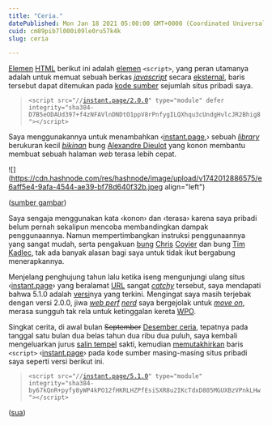 ```yaml
---
title: "Ceria."
datePublished: Mon Jan 18 2021 05:00:00 GMT+0000 (Coordinated Universal Time)
cuid: cm89pib7l000i09le0ru57k4k
slug: ceria

---
```


[Elemen](https://en.wikipedia.org/wiki/HTML_element) [HTML](https://en.wikipedia.org/wiki/HTML) berikut ini adalah [elemen](https://developer.mozilla.org/en-US/docs/Web/HTML/Element/script) `<script>`, yang peran utamanya adalah untuk memuat sebuah berkas [*javascript*](https://en.wikipedia.org/wiki/JavaScript) secara [eksternal](https://developer.mozilla.org/en-US/docs/Learn/HTML/Howto/Use_JavaScript_within_a_webpage#linking_an_external_script), baris tersebut dapat ditemukan pada [kode sumber](https://en.wikipedia.org/wiki/Source_code) sejumlah situs pribadi saya.

> `<script src="//`[`instant.page/2.0.0`](http://instant.page/2.0.0)`" type="module" defer integrity="sha384-D7B5eODAUd397+f4zNFAVlnDNDtO1ppV8rPnfygILQXhqu3cUndgHvlcJR2Bhig8"></script>`

Saya menggunakannya untuk menambahkan ‹[instant.page](http://instant.page),› sebuah [*library*](https://en.wikipedia.org/wiki/Library_\(computing\)) berukuran kecil [*bikinan*](https://kbbi.web.id/bikin) bung [Alexandre Dieulot](https://dieulot.fr) yang konon membantu membuat sebuah halaman *web* terasa lebih cepat.

![](https://cdn.hashnode.com/res/hashnode/image/upload/v1742012886575/e6aff5e4-9afa-4544-ae39-bf78d640f32b.jpeg align="left")

([sumber gambar](https://instant.page/))

Saya sengaja menggunakan kata ‹konon› dan ‹terasa› karena saya pribadi belum pernah sekalipun mencoba membandingkan dampak penggunaannya. Namun mempertimbangkan instruksi penggunaannya yang sangat mudah, serta pengakuan [bung](https://css-tricks.com/preloading-pages-just-before-they-are-needed) [Chris](https://css-tricks.com/instant-page) [Coyier](https://css-tricks.com/prerender-js) dan bung [Tim](https://timkadlec.com/remembers/2020-05-21-ab-testing-instant-page-with-netlify-and-speedcurve) [Kadlec](https://timkadlec.com/remembers/2020-06-17-prefetching-at-this-age), tak ada banyak alasan bagi saya untuk tidak ikut bergabung menerapkannya.

Menjelang penghujung tahun lalu ketika iseng mengunjungi ulang situs ‹[instant.page](http://instant.page)› yang beralamat [URL](https://en.wikipedia.org/wiki/URL) sangat [*catchy*](https://en.wiktionary.org/wiki/catchy#Adjective) tersebut, saya mendapati bahwa 5.1.0 adalah [versi](https://en.wikipedia.org/wiki/Software_versioning)nya yang terkini. Mengingat saya masih terjebak dengan versi 2.0.0, jiwa [*web perf*](https://en.wikipedia.org/wiki/Web_performance) [*nerd*](https://en.wiktionary.org/wiki/nerd#Noun) saya bergejolak untuk [*move on*](https://en.wiktionary.org/wiki/move_on#Verb), merasa sungguh tak rela untuk ketinggalan kereta [WPO](https://wpostats.com).

Singkat cerita, di awal bulan <s>September</s> [Desember ceria](https://www.youtube.com/watch?v=6J8MH8oS4ps), tepatnya pada tanggal satu bulan dua belas tahun dua ribu dua puluh, saya kembali mengeluarkan jurus [salin tempel](https://kbbi.kemdikbud.go.id/entri/salin%20tempel) sakti, kemudian [memutakhirkan](https://kbbi.kemdikbud.go.id/entri/memutakhirkan) baris `<script>` ‹[instant.page](http://instant.page)› pada kode sumber masing-masing situs pribadi saya seperti versi berikut ini.

> `<script src="//`[`instant.page/5.1.0`](http://instant.page/5.1.0)`" type="module" integrity="sha384-by67kQnR+pyfy8yWP4kPO12fHKRLHZPfEsiSXR8u2IKcTdxD805MGUXBzVPnkLHw"></script>`

([sua](https://sua.ist))